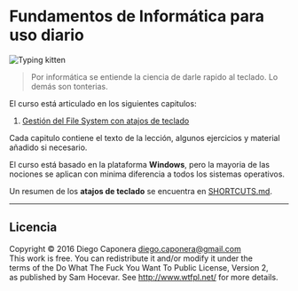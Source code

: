 # Fundamentos de Informática para uso diario

![Typing kitten](http://photos1.blogger.com/blogger/1809/941/1600/kittenonline.jpg)

> Por informática se entiende la ciencia de darle rapido al teclado. Lo demás son tonterias.

El curso está articulado en los siguientes capitulos:

1. [Gestión del File System con atajos de teclado](101-gestion-del-file-system-con-atajos-de-teclado)

Cada capitulo contiene el texto de la lección, algunos ejercicios y material añadido si necesario.

El curso está basado en la plataforma **Windows**, pero la mayoria de las nociones se aplican con minima diferencia a todos los sistemas operativos.

Un resumen de los **atajos de teclado** se encuentra en [SHORTCUTS.md](SHORTCUTS.md).

---

## Licencia

Copyright © 2016 Diego Caponera <diego.caponera@gmail.com>  
This work is free. You can redistribute it and/or modify it under the  
terms of the Do What The Fuck You Want To Public License, Version 2,  
as published by Sam Hocevar. See http://www.wtfpl.net/ for more details.
